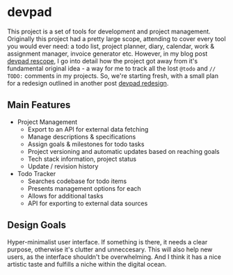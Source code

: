 # devpad

This project is a set of tools for development and project management. Originally this project had a pretty large scope, attending to cover every tool you would ever need: a todo list, project planner, diary, calendar, work & assignment manager, invoice generator etc. However, in my blog post [devpad rescope](https://forbit.dev/blog/dev/rescoping-devpad), I go into detail how the project got away from it's fundamental original idea - a way for me to track all the lost `@todo` and `// TODO:` comments in my projects. So, we're starting fresh, with a small plan for a redesign outlined in another post [devpad redesign](https://forbit.dev/blog/dev/devpad-redesign).

## Main Features
- Project Management
    - Export to an API for external data fetching
    - Manage descriptions & specifications
    - Assign goals & milestones for todo tasks
    - Project versioning and automatic updates based on reaching goals
    - Tech stack information, project status
    - Update / revision history
- Todo Tracker
    - Searches codebase for todo items
    - Presents management options for each
    - Allows for additional tasks
    - API for exporting to external data sources

## Design Goals
Hyper-minimalist user interface. If something is there, it needs a clear purpose, otherwise it's clutter and unneccesary.
This will also help new users, as the interface shouldn't be overwhelming. And I think it has a nice artistic taste and fulfills a niche within the digital ocean.
